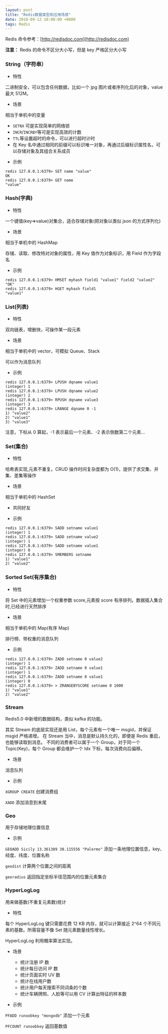 ```yaml
---
layout: post
title: "Redis数据类型和应用场景"
date: 2018-09-12 10:00:00 +0800
tags: Redis
---
```


Redis 命令参考：[http://redisdoc.com](http://redisdoc.com)

**注意：** Redis 的命令不区分大小写，但是 key 严格区分大小写

### String（字符串）

- 特性

二进制安全，可以包含任何数据，比如一个 jpg 图片或者序列化后的对象，value 最大 512M。

- 场景

相当于单机中的变量

- `SETNX` 可是实现简单的网络锁
- `INCR`/`INCRBY`等可是实现高效的计数
- `TTL`等设置超时的命令，可以进行超时计时
- 在 Key 名中通过相同的前缀可以标识唯一对象，再通过后缀标识属性名，可以存储对象及其组合关系成员

* 示例

```
redis 127.0.0.1:6379> SET name "value"
OK
redis 127.0.0.1:6379> GET name
"value"
```

### Hash(字典)

- 特性

一个键值(key=>value)对集合，适合存储对象(把对象以类似 json 的方式序列化)

- 场景

相当于单机中的 HashMap

存储、读取、修改特对对象的属性，用 Key 值作为对象标识，用 Field 作为字段名

- 示例

```
redis 127.0.0.1:6379> HMSET myhash field1 "value1" field2 "value2"
"OK"
redis 127.0.0.1:6379> HGET myhash field1
"value1"
```

### List(列表)

- 特性

双向链表，增删快，可操作某一段元素

- 场景

相当于单机中的 vector，可模拟 Queue、Stack

可以作为消息队列

- 示例

```
redis 127.0.0.1:6379> LPUSH dqname value1
(integer) 1
redis 127.0.0.1:6379> LPUSH dqname value2
(integer) 2
redis 127.0.0.1:6379> RPUSH dqname value3
(integer) 3
redis 127.0.0.1:6379> LRANGE dqname 0 -1
1) "value2"
2) "value1"
3) "value3"
```

注意，下标从 0 算起，-1 表示最后一个元素、-2 表示倒数第二个元素...

### Set(集合)

- 特性

哈希表实现,元素不重复。CRUD 操作时间复杂度都为 O(1)，提供了求交集、并集、差集等操作

- 场景

相当于单机中的 HashSet

- 共同好友

- 示例

```
redis 127.0.0.1:6379> SADD setname value1
(integer) 1
redis 127.0.0.1:6379> SADD setname value2
(integer) 1
redis 127.0.0.1:6379> SADD setname value1
(integer) 0
redis 127.0.0.1:6379> SMEMBERS setname
1) "value1"
2) "value2"
```

### Sorted Set(有序集合)

- 特性

将 Set 中的元素增加一个权重参数 score,元素按 score 有序排列。数据插入集合时,已经进行天然排序

- 场景

相当于单机中的 Map(有序 Map)

排行榜、带权重的消息队列

- 示例

```
redis 127.0.0.1:6379> ZADD setname 0 value2
(integer) 1
redis 127.0.0.1:6379> ZADD setname 0 value1
(integer) 1
redis 127.0.0.1:6379> ZADD setname 0 value1
(integer) 0
redis 127.0.0.1:6379> > ZRANGEBYSCORE setname 0 1000
1) "value1"
2) "value2"
```

### Stream

Redis5.0 中新增的数据结构，类似 kafka 的功能。

其实 Stream 的底层实现还是用 List，每个元素有一个唯一 msgid，并保证 msgid 严格递增。
在 Stream 当中，消息是默认持久化的，即便是 Redis 重启，也能够读取到消息。
不同的消费者可以属于一个 Group，对于同一个 Topic(Key)，每个 Group 都会维护一个 Idx 下标，每次消费向后偏移。

- 场景

消息队列

- 示例

`XGROUP CREATE`
创建消费组

`XADD`
添加消息到末尾

### Geo

用于存储地理位置信息

- 示例

`GEOADD Sicily 13.361389 38.115556 "Palermo"`
添加一条地理位置信息，key、经度、纬度、位置名称

`geodist`
计算两个位置之间的距离

`georadius`
返回指定坐标半径范围内的位置元素集合

### HyperLogLog

用来做基数(不重复元素数)统计

- 特性

每个 HyperLogLog 键只需要花费 12 KB 内存，就可以计算接近 2^64 个不同元素的基数。所需容量不像 Set 随元素数量线性增长。

HyperLogLog 利用概率算法实现。

- 场景

  - 统计注册 IP 数
  - 统计每日访问 IP 数
  - 统计页面实时 UV 数
  - 统计在线用户数
  - 统计用户每天搜索不同词条的个数
  - 统计车辆牌照、人脸等可以用 CV 计算出特征的样本数

- 示例

`PFADD runoobkey "mongodb"`
添加一个元素

`PFCOUNT runoobkey`
返回基数值
